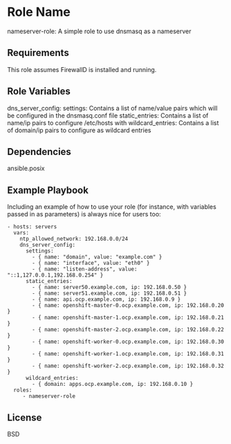 Role Name
=========

nameserver-role: A simple role to use dnsmasq as a nameserver

Requirements
------------

This role assumes FirewallD is installed and running.

Role Variables
--------------

dns_server_config:
  settings: Contains a list of name/value pairs which will be configured in the dnsmasq.conf file
  static_entries: Contains a list of name/ip pairs to configure /etc/hosts with
  wildcard_entries: Contains a list of domain/ip pairs to configure as wildcard entries

Dependencies
------------

ansible.posix

Example Playbook
----------------

Including an example of how to use your role (for instance, with variables passed in as parameters) is always nice for users too:

    - hosts: servers
      vars:
        ntp_allowed_network: 192.168.0.0/24
        dns_server_config:
          settings:
            - { name: "domain", value: "example.com" }
            - { name: "interface", value: "eth0" }
            - { name: "listen-address", value: "::1,127.0.0.1,192.168.0.254" }
          static_entries:
            - { name: server50.example.com, ip: 192.168.0.50 }
            - { name: server51.example.com, ip: 192.168.0.51 }
            - { name: api.ocp.example.com, ip: 192.168.0.9 }
            - { name: openshift-master-0.ocp.example.com, ip: 192.168.0.20 }
            - { name: openshift-master-1.ocp.example.com, ip: 192.168.0.21 }
            - { name: openshift-master-2.ocp.example.com, ip: 192.168.0.22 }
            - { name: openshift-worker-0.ocp.example.com, ip: 192.168.0.30 }
            - { name: openshift-worker-1.ocp.example.com, ip: 192.168.0.31 }
            - { name: openshift-worker-2.ocp.example.com, ip: 192.168.0.32 }
          wildcard_entries:
            - { domain: apps.ocp.example.com, ip: 192.168.0.10 }
      roles:
         - nameserver-role

License
-------

BSD

